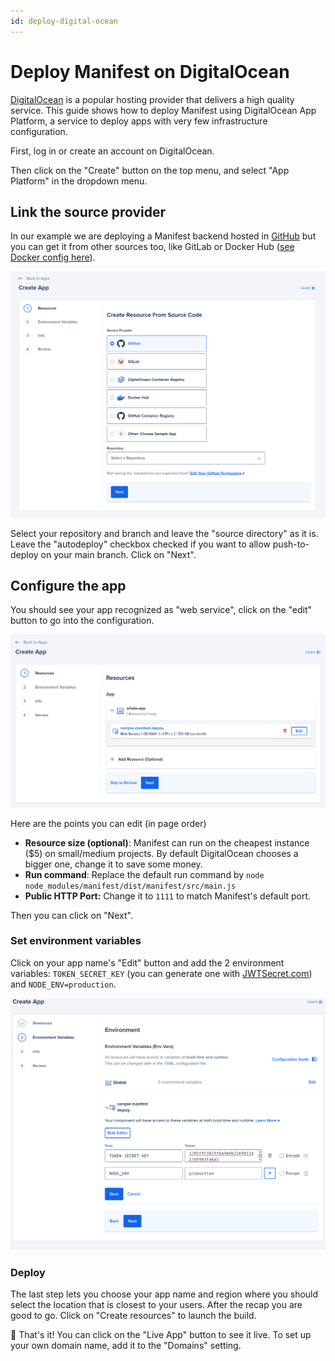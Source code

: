 ```yaml
---
id: deploy-digital-ocean
---
```


# Deploy Manifest on DigitalOcean

[DigitalOcean](https://www.digitalocean.com/) is a popular hosting provider that delivers a high quality service. This guide shows how to deploy Manifest using DigitalOcean App Platform, a service to deploy apps with very few infrastructure configuration.

First, log in or create an account on DigitalOcean.

Then click on the "Create" button on the top menu, and select "App Platform" in the dropdown menu.

## Link the source provider

In our example we are deploying a Manifest backend hosted in [GitHub](https://github.com/) but you can get it from other sources too, like GitLab or Docker Hub ([see Docker config here](./deploy.md#docker)).

![DigitalOcean source selection](./assets/images/deploy/do1.png)

Select your repository and branch and leave the "source directory" as it is. Leave the "autodeploy" checkbox checked if you want to allow push-to-deploy on your main branch. Click on "Next".

## Configure the app

You should see your app recognized as "web service", click on the "edit" button to go into the configuration.

![DigitalOcean web service edition](./assets/images/deploy/do2.png)

Here are the points you can edit (in page order)

- **Resource size (optional)**: Manifest can run on the cheapest instance ($5) on small/medium projects. By default DigitalOcean chooses a bigger one, change it to save some money.
- **Run command**: Replace the default run command by `node node_modules/manifest/dist/manifest/src/main.js`
- **Public HTTP Port:** Change it to `1111` to match Manifest's default port.

Then you can click on "Next".

### Set environment variables

Click on your app name's "Edit" button and add the 2 environment variables: `TOKEN_SECRET_KEY` (you can generate one with [JWTSecret.com](https://jwtsecret.com/generate)) and `NODE_ENV=production`.

![DigitalOcean environment variable settings](./assets/images/deploy/do3.png)

### Deploy

The last step lets you choose your app name and region where you should select the location that is closest to your users. After the recap you are good to go. Click on "Create resources" to launch the build.

🎉 That's it! You can click on the "Live App" button to see it live. To set up your own domain name, add it to the "Domains" setting.
